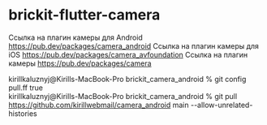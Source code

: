# brickit-flutter-camera

Ссылка на плагин камеры для Android https://pub.dev/packages/camera_android
Ссылка на плагин камеры для iOS https://pub.dev/packages/camera_avfoundation
Ссылка на плагин камеры https://pub.dev/packages/camera

kirillkaluznyj@Kirills-MacBook-Pro brickit_camera_android % git config pull.ff true                                                                  
kirillkaluznyj@Kirills-MacBook-Pro brickit_camera_android % git pull https://github.com/kirillwebmail/camera_android main --allow-unrelated-histories
